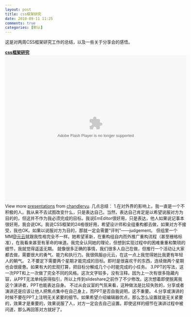 ```yaml
---
layout: post
title: css框架研究
date: 2010-09-11 11:25
comments: true
categories: [默认]
---
```

这是对两周CSS框架研究工作的总结，以及一些关于分享会的感悟。
<div id="__ss_5175295" style="width: 598px;"><strong><a title="css框架研究" href="http://www.slideshare.net/chandleryu/css-5175295">css框架研究</a></strong><object id="__sse5175295" classid="clsid:d27cdb6e-ae6d-11cf-96b8-444553540000" width="598px" height="481px" codebase="http://download.macromedia.com/pub/shockwave/cabs/flash/swflash.cab#version=6,0,40,0"><param name="allowFullScreen" value="true" /><param name="allowScriptAccess" value="always" /><param name="src" value="http://static.slidesharecdn.com/swf/ssplayer2.swf?doc=chandleryu-css-framework-100910141934-phpapp01&amp;rel=0&amp;stripped_title=css-5175295" /><param name="name" value="__sse5175295" /><param name="allowfullscreen" value="true" /><embed id="__sse5175295" type="application/x-shockwave-flash" width="598px" height="481px" src="http://static.slidesharecdn.com/swf/ssplayer2.swf?doc=chandleryu-css-framework-100910141934-phpapp01&amp;rel=0&amp;stripped_title=css-5175295" name="__sse5175295" allowscriptaccess="always" allowfullscreen="true"></embed></object>
<div style="padding: 5px 0 12px;">View more <a href="http://www.slideshare.net/">presentations</a> from <a href="http://www.slideshare.net/chandleryu">chandleryu</a>.
几点总结：
1.在对外界的影响上，我一直是一个不积极的人。我从来不去试图改变什么，只是表达自己。当然，表达自己肯定是以希望说服对方为目的的，但这并不作为我必须完成的目标。我说EmEditor很好用，只是表达，他人如果说记事本很好用，我会说OK。我说CSS框架的24格很好用，希望设计师和全组重构都去做，如果对方不接受，我也OK。如果以说服对方为目的，那就一定会需要“评判”——judgement。
但组里一个MM<a href="http://t.qq.com/yuanyun">@元云</a>就跟我性格完全不一样。她希望革新，在重构组自内而外推广重构流程（甚至栅格标准），在我看来甚至有革命的味道。我完全认同她的理论，但想到实现过程中的困难重重和繁琐的细节，我就觉得遥遥无期。
就像很多正确的事情，我们很多人自己在做，但推行一个活动让大家都去做，需要很大的勇气、能力和执行力。我很佩服@元云，在这一点上我觉得她比我更有年轻人的朝气。
2.不要定下需要两个星期才能完成的目标。即时是很喜欢干的东西，连续做两个星期也会很疲惫。如果有大的宏观打算，把目标分解成几个小时能完成的小任务。
3.PPT的写法，这一次PPT和上一次做了完全不同的风格。这次文字较多，没有注释。因为上一次有很多隐藏内容，从PPT无法单纯获得指引，所以上传到slideshare之前作了不少修改。这次想着即使脱离我这个演讲者，PPT也能表达自身。
不过从会议室的气氛来看，这种做法是比较失败的，分享或者演讲还是应该让他人把焦点集中在自己身上，而PPT是否自我说明，这不重要。
4.分享或演讲的时候不要在PPT上注明无关紧要的细节。如果希望介绍编辑器优点，那么怎么设置就是无关紧要的，效果才是重要的，效果说服了人，对方一定会去自己设置。即使这样的细节在演讲过程中被问道，那么再回答对方就好了。
